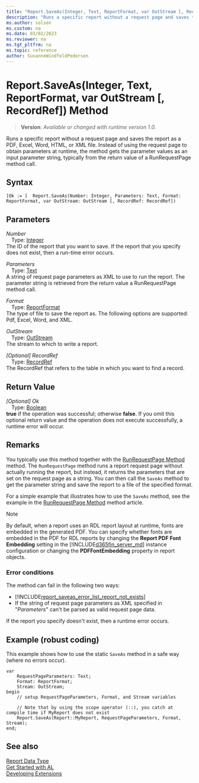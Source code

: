 ```yaml
---
title: "Report.SaveAs(Integer, Text, ReportFormat, var OutStream [, RecordRef]) Method"
description: "Runs a specific report without a request page and saves the report as a PDF, Excel, Word, HTML, or XML file. (static method)"
ms.author: solsen
ms.custom: na
ms.date: 03/02/2023
ms.reviewer: na
ms.tgt_pltfrm: na
ms.topic: reference
author: SusanneWindfeldPedersen
---
```

[//]: # (START>DO_NOT_EDIT)
[//]: # (IMPORTANT:Do not edit any of the content between here and the END>DO_NOT_EDIT.)
[//]: # (Any modifications should be made in the .xml files in the ModernDev repo.)
# Report.SaveAs(Integer, Text, ReportFormat, var OutStream [, RecordRef]) Method
> **Version**: _Available or changed with runtime version 1.0._

Runs a specific report without a request page and saves the report as a PDF, Excel, Word, HTML, or XML file. Instead of using the request page to obtain parameters at runtime, the method gets the parameter values as an input parameter string, typically from the return value of a RunRequestPage method call.


## Syntax
```AL
[Ok := ]  Report.SaveAs(Number: Integer, Parameters: Text, Format: ReportFormat, var OutStream: OutStream [, RecordRef: RecordRef])
```
## Parameters
*Number*  
&emsp;Type: [Integer](../integer/integer-data-type.md)  
The ID of the report that you want to save. If the report that you specify does not exist, then a run-time error occurs.  

*Parameters*  
&emsp;Type: [Text](../text/text-data-type.md)  
A string of request page parameters as XML to use to run the report. The parameter string is retrieved from the return value a RunRequestPage method call.  

*Format*  
&emsp;Type: [ReportFormat](../reportformat/reportformat-option.md)  
The type of file to save the report as. The following options are supported: Pdf, Excel, Word, and XML.  

*OutStream*  
&emsp;Type: [OutStream](../outstream/outstream-data-type.md)  
The stream to which to write a report.  

*[Optional] RecordRef*  
&emsp;Type: [RecordRef](../recordref/recordref-data-type.md)  
The RecordRef that refers to the table in which you want to find a record.  


## Return Value
*[Optional] Ok*  
&emsp;Type: [Boolean](../boolean/boolean-data-type.md)  
**true** if the operation was successful; otherwise **false**.   If you omit this optional return value and the operation does not execute successfully, a runtime error will occur.  


[//]: # (IMPORTANT: END>DO_NOT_EDIT)

## Remarks

You typically use this method together with the [RunRequestPage Method](../../methods-auto/report/report-runrequestpage-method.md) method. The `RunRequestPage` method runs a report request page without actually running the report, but instead, it returns the parameters that are set on the request page as a string. You can then call the `SaveAs` method to get the parameter string and save the report to a file of the specified format.  

For a simple example that illustrates how to use the `SaveAs` method, see the example in the [RunRequestPage Method](../../methods-auto/report/report-runrequestpage-method.md) method article. 

> [!NOTE]  
> By default, when a report uses an RDL report layout at runtime, fonts are embedded in the generated PDF. You can specify whether fonts are embedded in the PDF for RDL reports by changing the **Report PDF Font Embedding** setting in the [!INCLUDE[d365fin_server_md](../../includes/d365fin_server_md.md)] instance configuration or changing the **PDFFontEmbedding** property in report objects. 

### Error conditions

The method can fail in the following two ways:
- [!INCLUDE[report_saveas_error_list_report_not_exists](../../includes/include-report-saveas-error-list-report-not-exists.md)]
- If the string of request page parameters as XML specified in "*Parameters*" can't be parsed as valid request page data.

If the report you specify doesn't exist, then a runtime error occurs.  

## Example (robust coding)

This example shows how to use the static `SaveAs` method in a safe way (where no errors occur).

```AL 
var
    RequestPageParameters: Text;
    Format: ReportFormat;
    Stream: OutStream;
begin
    // setup RequestPageParameters, Format, and Stream variables

    // Note that by using the scope operator (::), you catch at compile time if MyReport does not exist
    Report.SaveAs(Report::MyReport, RequestPageParameters, Format, Stream);
end;
``` 

## See also

[Report Data Type](report-data-type.md)  
[Get Started with AL](../../devenv-get-started.md)  
[Developing Extensions](../../devenv-dev-overview.md)
